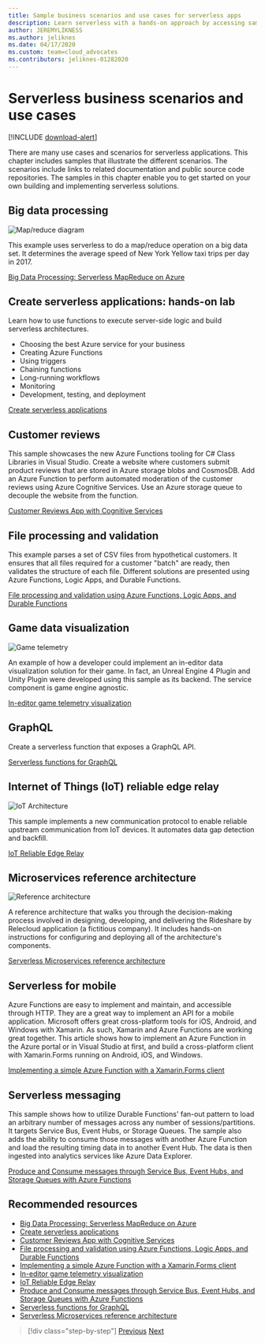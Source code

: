 ```yaml
---
title: Sample business scenarios and use cases for serverless apps
description: Learn serverless with a hands-on approach by accessing samples that range from image processing to mobile support and ETL pipelines.
author: JEREMYLIKNESS
ms.author: jeliknes
ms.date: 04/17/2020
ms.custom: team=cloud_advocates
ms.contributors: jeliknes-01282020
---
```

# Serverless business scenarios and use cases

[!INCLUDE [download-alert](includes/download-alert.md)]

There are many use cases and scenarios for serverless applications. This chapter includes samples that illustrate the different scenarios. The scenarios include links to related documentation and public source code repositories. The samples in this chapter enable you to get started on your own building and implementing serverless solutions.

## Big data processing

![Map/reduce diagram](/samples/azure-samples/durablefunctions-mapreduce-dotnet/big-data-processing-serverless-mapreduce-on-azure/media/mapreducearchitecture.png)

This example uses serverless to do a map/reduce operation on a big data set. It determines the average speed of New York Yellow taxi trips per day in 2017.

[Big Data Processing: Serverless MapReduce on Azure](/samples/azure-samples/durablefunctions-mapreduce-dotnet/big-data-processing-serverless-mapreduce-on-azure/)

## Create serverless applications: hands-on lab

Learn how to use functions to execute server-side logic and build serverless architectures.

- Choosing the best Azure service for your business
- Creating Azure Functions
- Using triggers
- Chaining functions
- Long-running workflows
- Monitoring
- Development, testing, and deployment

[Create serverless applications](/training/paths/create-serverless-applications/)

## Customer reviews

This sample showcases the new Azure Functions tooling for C# Class Libraries in Visual Studio. Create a website where customers submit product reviews that are stored in Azure storage blobs and CosmosDB. Add an Azure Function to perform automated moderation of the customer reviews using Azure Cognitive Services. Use an Azure storage queue to decouple the website from the function.

[Customer Reviews App with Cognitive Services](/samples/azure-samples/functions-customer-reviews/customer-reviews-cognitive-services/)

## File processing and validation

This example parses a set of CSV files from hypothetical customers. It ensures that all files required for a customer "batch" are ready, then validates the structure of each file. Different solutions are presented using Azure Functions, Logic Apps, and Durable Functions.

[File processing and validation using Azure Functions, Logic Apps, and Durable Functions](/samples/azure-samples/serverless-file-validation/file-processing-and-validation-using-azure-functions-logic-apps-and-durable-functions/)

## Game data visualization

![Game telemetry](/samples/azure-samples/gaming-in-editor-telemetry/in-editor-telemetry-visualization/media/points.png)

An example of how a developer could implement an in-editor data visualization solution for their game. In fact, an Unreal Engine 4 Plugin and Unity Plugin were developed using this sample as its backend. The service component is game engine agnostic.

[In-editor game telemetry visualization](/samples/azure-samples/gaming-in-editor-telemetry/in-editor-telemetry-visualization/)

## GraphQL

Create a serverless function that exposes a GraphQL API.

[Serverless functions for GraphQL](https://github.com/softchris/graphql-workshop-dotnet/blob/master/docs/workshop/4.md)

## Internet of Things (IoT) reliable edge relay

![IoT Architecture](/samples/azure-samples/iot-reliable-edge-relay/iot-reliable-edge-relay/media/architecture.png)

This sample implements a new communication protocol to enable reliable upstream communication from IoT devices. It automates data gap detection and backfill.

[IoT Reliable Edge Relay](/samples/azure-samples/iot-reliable-edge-relay/iot-reliable-edge-relay/)

## Microservices reference architecture

![Reference architecture](/samples/azure-samples/serverless-microservices-reference-architecture/serverless-microservices-reference-architecture/media/macro-architecture.png)

A reference architecture that walks you through the decision-making process involved in designing, developing, and delivering the Rideshare by Relecloud application (a fictitious company). It includes hands-on instructions for configuring and deploying all of the architecture's components.

[Serverless Microservices reference architecture](/samples/azure-samples/serverless-microservices-reference-architecture/serverless-microservices-reference-architecture/)

## Serverless for mobile

Azure Functions are easy to implement and maintain, and accessible through HTTP. They are a great way to implement an API for a mobile application. Microsoft offers great cross-platform tools for iOS, Android, and Windows with Xamarin. As such, Xamarin and Azure Functions are working great together. This article shows how to implement an Azure Function in the Azure portal or in Visual Studio at first, and build a cross-platform client with Xamarin.Forms running on Android, iOS, and Windows.

[Implementing a simple Azure Function with a Xamarin.Forms client](/samples/azure-samples/functions-xamarin-getting-started/implementing-a-simple-azure-function-with-a-xamarinforms-client/)

## Serverless messaging

This sample shows how to utilize Durable Functions' fan-out pattern to load an arbitrary number of messages across any number of sessions/partitions. It targets Service Bus, Event Hubs, or Storage Queues. The sample also adds the ability to consume those messages with another Azure Function and load the resulting timing data in to another Event Hub. The data is then ingested into analytics services like Azure Data Explorer.

[Produce and Consume messages through Service Bus, Event Hubs, and Storage Queues with Azure Functions](/samples/azure-samples/durable-functions-producer-consumer/product-consume-messages-az-functions/)

## Recommended resources

- [Big Data Processing: Serverless MapReduce on Azure](/samples/azure-samples/durablefunctions-mapreduce-dotnet/big-data-processing-serverless-mapreduce-on-azure/)
- [Create serverless applications](/training/paths/create-serverless-applications/)
- [Customer Reviews App with Cognitive Services](/samples/azure-samples/functions-customer-reviews/customer-reviews-cognitive-services/)
- [File processing and validation using Azure Functions, Logic Apps, and Durable Functions](/samples/azure-samples/serverless-file-validation/file-processing-and-validation-using-azure-functions-logic-apps-and-durable-functions/)
- [Implementing a simple Azure Function with a Xamarin.Forms client](/samples/azure-samples/functions-xamarin-getting-started/implementing-a-simple-azure-function-with-a-xamarinforms-client/)
- [In-editor game telemetry visualization](/samples/azure-samples/gaming-in-editor-telemetry/in-editor-telemetry-visualization/)
- [IoT Reliable Edge Relay](/samples/azure-samples/iot-reliable-edge-relay/iot-reliable-edge-relay/)
- [Produce and Consume messages through Service Bus, Event Hubs, and Storage Queues with Azure Functions](/samples/azure-samples/durable-functions-producer-consumer/product-consume-messages-az-functions/)
- [Serverless functions for GraphQL](https://github.com/softchris/graphql-workshop-dotnet/blob/master/docs/workshop/4.md)
- [Serverless Microservices reference architecture](/samples/azure-samples/serverless-microservices-reference-architecture/serverless-microservices-reference-architecture/)

>[!div class="step-by-step"]
>[Previous](orchestration-patterns.md)
>[Next](serverless-conclusion.md)

